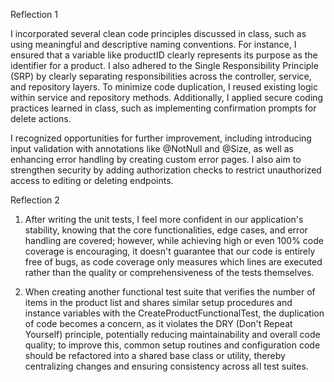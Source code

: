 Reflection 1

I incorporated several clean code principles discussed in class, such as using meaningful and descriptive naming conventions. For instance, I ensured that a variable like productID clearly represents its purpose as the identifier for a product. I also adhered to the Single Responsibility Principle (SRP) by clearly separating responsibilities across the controller, service, and repository layers. To minimize code duplication, I reused existing logic within service and repository methods. Additionally, I applied secure coding practices learned in class, such as implementing confirmation prompts for delete actions.

I recognized opportunities for further improvement, including introducing input validation with annotations like @NotNull and @Size, as well as enhancing error handling by creating custom error pages. I also aim to strengthen security by adding authorization checks to restrict unauthorized access to editing or deleting endpoints.

Reflection 2

1. After writing the unit tests, I feel more confident in our application's stability, knowing that the core functionalities, edge cases, and error handling are covered; however, while achieving high or even 100% code coverage is encouraging, it doesn't guarantee that our code is entirely free of bugs, as code coverage only measures which lines are executed rather than the quality or comprehensiveness of the tests themselves.


2. When creating another functional test suite that verifies the number of items in the product list and shares similar setup procedures and instance variables with the CreateProductFunctionalTest, the duplication of code becomes a concern, as it violates the DRY (Don't Repeat Yourself) principle, potentially reducing maintainability and overall code quality; to improve this, common setup routines and configuration code should be refactored into a shared base class or utility, thereby centralizing changes and ensuring consistency across all test suites.
